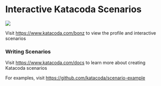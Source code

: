 # Interactive Katacoda Scenarios

[![](http://shields.katacoda.com/katacoda/bonz/count.svg)](https://www.katacoda.com/bonz "Get your profile on Katacoda.com")

Visit https://www.katacoda.com/bonz to view the profile and interactive scenarios

### Writing Scenarios
Visit https://www.katacoda.com/docs to learn more about creating Katacoda scenarios

For examples, visit https://github.com/katacoda/scenario-example
